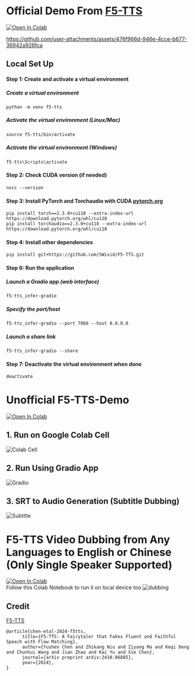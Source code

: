 
# Official Demo From [F5-TTS](https://github.com/SWivid/F5-TTS)
[![Open In Colab](https://colab.research.google.com/assets/colab-badge.svg)](https://colab.research.google.com/github/NeuralFalconYT/F5-TTS-Demo/blob/main/Official_F5_TTS_Demo.ipynb) <br>



https://github.com/user-attachments/assets/476f966d-946e-4cce-b677-36942a926fca



## Local Set Up
#### Step 1: Create and activate a virtual environment

##### Create a virtual environment
```
python -m venv f5-tts
```
##### Activate the virtual environment (Linux/Mac)
```
source f5-tts/bin/activate
```
##### Activate the virtual environment (Windows)
```
f5-tts\Scripts\activate
```
#### Step 2: Check CUDA version (if needed)
```
nvcc --version
```
#### Step 3: Install PyTorch and Torchaudio with CUDA [pytorch.org](https://pytorch.org/get-started/locally/)
```
pip install torch==2.3.0+cu118 --extra-index-url https://download.pytorch.org/whl/cu118
pip install torchaudio==2.3.0+cu118 --extra-index-url https://download.pytorch.org/whl/cu118
```
#### Step 4: Install other dependencies
```
pip install git+https://github.com/SWivid/F5-TTS.git
```
#### Step 6: Run the application

##### Launch a Gradio app (web interface)
```
f5-tts_infer-gradio
```
##### Specify the port/host
```
f5-tts_infer-gradio --port 7860 --host 0.0.0.0
```
##### Launch a share link
```
f5-tts_infer-gradio --share
```
#### Step 7: Deactivate the virtual environment when done
```
deactivate
```



# Unofficial F5-TTS-Demo
[![Open In Colab](https://colab.research.google.com/assets/colab-badge.svg)](https://colab.research.google.com/github/NeuralFalconYT/F5-TTS-Demo/blob/main/F5_TTS_Demo.ipynb) <br>

## 1. Run on Google Colab Cell
![Colab Cell](https://github.com/user-attachments/assets/195f0e51-9bd8-48bb-9378-b422fc8c399d)
## 2. Run Using Gradio App
![Gradio](https://github.com/user-attachments/assets/93d2785f-c134-44d8-89f3-331bb0eb5bc4)
## 3. SRT to Audio Generation (Subtitle Dubbing)
![Subtitle](https://github.com/user-attachments/assets/da76f0d2-cd1a-409a-a6d8-0622986ef264)

# F5-TTS Video Dubbing from Any Languages to English or Chinese (Only Single Speaker Supported)
[![Open In Colab](https://colab.research.google.com/assets/colab-badge.svg)](https://colab.research.google.com/github/NeuralFalconYT/F5-TTS-Demo/blob/main/F5_TTS_Video_Dubbing_Single_Speaker.ipynb) <br>
Follow this Colab Notebook to run it on local device too
![dubbing](https://github.com/user-attachments/assets/ddc12f4c-7457-45b1-a6ff-90ca699b7711)


## Credit
[F5-TTS](https://github.com/SWivid/F5-TTS) <br>
```
@article{chen-etal-2024-f5tts,
      title={F5-TTS: A Fairytaler that Fakes Fluent and Faithful Speech with Flow Matching}, 
      author={Yushen Chen and Zhikang Niu and Ziyang Ma and Keqi Deng and Chunhui Wang and Jian Zhao and Kai Yu and Xie Chen},
      journal={arXiv preprint arXiv:2410.06885},
      year={2024},
}
```
